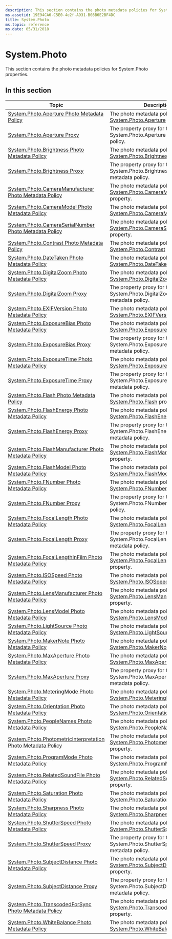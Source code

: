 ```yaml
---
description: This section contains the photo metadata policies for System.Photo properties.
ms.assetid: 19E94CA6-C5E0-4e2f-A931-B08B6E2BF4DC
title: System.Photo
ms.topic: reference
ms.date: 05/31/2018
---
```


# System.Photo

This section contains the photo metadata policies for System.Photo properties.

## In this section



| Topic                                                                                                                                | Description                                                                                                                                                   |
|--------------------------------------------------------------------------------------------------------------------------------------|---------------------------------------------------------------------------------------------------------------------------------------------------------------|
| [System.Photo.Aperture Photo Metadata Policy](-wic-photoprop-system-photo-aperture.md)<br/>                                   | The photo metadata policy for the [System.Photo.Aperture](../properties/props-system-photo-aperture.md) property.<br/>                  |
| [System.Photo.Aperture Proxy](-wic-photoprop-system-photo-aperture-proxy.md)<br/>                                             | The property proxy for the System.Photo.Aperture photo metadata policy.<br/>                                                                            |
| [System.Photo.Brightness Photo Metadata Policy](-wic-photoprop-system-photo-brightness.md)<br/>                               | The photo metadata policy for the [System.Photo.Brightness](../properties/props-system-photo-aperture.md) property.<br/>                |
| [System.Photo.Brightness Proxy](-wic-photoprop-system-photo-brightness-proxy.md)<br/>                                         | The property proxy for the System.Photo.Brightness photo metadata policy.<br/>                                                                          |
| [System.Photo.CameraManufacturer Photo Metadata Policy](-wic-photoprop-system-photo-cameramanufacturer.md)<br/>               | The photo metadata policy for the [System.Photo.CameraManufacturer](../properties/props-system-photo-cameramanufacturer.md) property.<br/>        |
| [System.Photo.CameraModel Photo Metadata Policy](-wic-photoprop-system-photo-cameramodel.md)<br/>                             | The photo metadata policy for the [System.Photo.CameraModel](../properties/props-system-photo-cameramodel.md) property.<br/>               |
| [System.Photo.CameraSerialNumber Photo Metadata Policy](-wic-photoprop-system-photo-cameraserialnumber.md)<br/>               | The photo metadata policy for the [System.Photo.CameraSerialNumber](../properties/props-system-photo-cameraserialnumber.md) property.<br/>        |
| [System.Photo.Contrast Photo Metadata Policy](-wic-photoprop-system-photo-contrast.md)<br/>                                   | The photo metadata policy for the [System.Photo.Contrast](../properties/props-system-photo-contrast.md) property.<br/>                  |
| [System.Photo.DateTaken Photo Metadata Policy](-wic-photoprop-system-photo-datetaken.md)<br/>                                 | The photo metadata policy for the [System.Photo.DateTaken](../properties/props-system-photo-datetaken.md) property.<br/>                 |
| [System.Photo.DigitalZoom Photo Metadata Policy](-wic-photoprop-system-photo-digitalzoom.md)<br/>                             | The photo metadata policy for the [System.Photo.DigitalZoom](../properties/props-system-photo-digitalzoom.md) property.<br/>               |
| [System.Photo.DigitalZoom Proxy](-wic-photoprop-system-photo-digitalzoom-proxy.md)<br/>                                       | The property proxy for the System.Photo.DigitalZoom photo metadata policy.<br/>                                                                         |
| [System.Photo.EXIFVersion Photo Metadata Policy](-wic-photoprop-system-photo-exifversion.md)<br/>                             | The photo metadata policy for the [System.Photo.EXIFVersion](../properties/props-system-photo-exifversion.md) property.<br/>               |
| [System.Photo.ExposureBias Photo Metadata Policy](-wic-photoprop-system-photo-exposurebias.md)<br/>                           | The photo metadata policy for the [System.Photo.ExposureBias](../properties/props-system-photo-exposurebias.md) property.<br/>              |
| [System.Photo.ExposureBias Proxy](-wic-photoprop-system-photo-exposurebias-proxy.md)<br/>                                     | The property proxy for the System.Photo.ExposureBias photo metadata policy.<br/>                                                                        |
| [System.Photo.ExposureTime Photo Metadata Policy](-wic-photoprop-system-photo-exposuretime.md)<br/>                           | The photo metadata policy for the [System.Photo.ExposureTime](../properties/props-system-photo-exposuretime.md) property.<br/>              |
| [System.Photo.ExposureTime Proxy](-wic-photoprop-system-photo-exposuretime-proxy.md)<br/>                                     | The property proxy for the System.Photo.ExposureTime photo metadata policy.<br/>                                                                        |
| [System.Photo.Flash Photo Metadata Policy](-wic-photoprop-system-photo-flash.md)<br/>                                         | The photo metadata policy for the [System.Photo.Flash](../properties/props-system-photo-exposuretime.md) property.<br/>                     |
| [System.Photo.FlashEnergy Photo Metadata Policy](-wic-photoprop-system-photo-flashenergy.md)<br/>                             | The photo metadata policy for the [System.Photo.FlashEnergy](../properties/props-system-photo-flashenergy.md) property.<br/>               |
| [System.Photo.FlashEnergy Proxy](-wic-photoprop-system-photo-flashenergy-proxy.md)<br/>                                       | The property proxy for the System.Photo.FlashEnergy photo metadata policy.<br/>                                                                         |
| [System.Photo.FlashManufacturer Photo Metadata Policy](-wic-photoprop-system-photo-flashmanufacturer.md)<br/>                 | The photo metadata policy for the [System.Photo.FlashManufacturer](../properties/props-system-photo-flashmanufacturer.md) property.<br/>         |
| [System.Photo.FlashModel Photo Metadata Policy](-wic-photoprop-system-photo-flashmodel.md)<br/>                               | The photo metadata policy for the [System.Photo.FlashModel](../properties/props-system-photo-flashmodel.md) property.<br/>                |
| [System.Photo.FNumber Photo Metadata Policy](-wic-photoprop-system-photo-fnumber.md)<br/>                                     | The photo metadata policy for the [System.Photo.FNumber](../properties/props-system-photo-fnumber.md) property.<br/>                   |
| [System.Photo.FNumber Proxy](-wic-photoprop-system-photo-fnumber-proxy.md)<br/>                                               | The property proxy for the System.Photo.FNumber photo metadata policy.<br/>                                                                             |
| [System.Photo.FocalLength Photo Metadata Policy](-wic-photoprop-system-photo-focallength.md)<br/>                             | The photo metadata policy for the [System.Photo.FocalLength](../properties/props-system-photo-focallength.md) property.<br/>               |
| [System.Photo.FocalLength Proxy](-wic-photoprop-system-photo-focallength-proxy.md)<br/>                                       | The property proxy for the System.Photo.FocalLength photo metadata policy.<br/>                                                                         |
| [System.Photo.FocalLengthInFilm Photo Metadata Policy](-wic-photoprop-system-photo-focallengthinfilm.md)<br/>                 | The photo metadata policy for the [System.Photo.FocalLengthInFilm](../properties/props-system-photo-focallengthinfilm.md) property.<br/>         |
| [System.Photo.ISOSpeed Photo Metadata Policy](-wic-photoprop-system-photo-isospeed.md)<br/>                                   | The photo metadata policy for the [System.Photo.ISOSpeed](../properties/props-system-photo-focallengthinfilm.md) property.<br/>                  |
| [System.Photo.LensManufacturer Photo Metadata Policy](-wic-photoprop-system-photo-lensmanufacturer.md)<br/>                   | The photo metadata policy for the [System.Photo.LensManufacturer](../properties/props-system-photo-lensmanufacturer.md) property.<br/>          |
| [System.Photo.LensModel Photo Metadata Policy](-wic-photoprop-system-photo-lensmodel.md)<br/>                                 | The photo metadata policy for the [System.Photo.LensModel](../properties/props-system-photo-lensmodel.md) property.<br/>                 |
| [System.Photo.LightSource Photo Metadata Policy](-wic-photoprop-system-photo-lightsource.md)<br/>                             | The photo metadata policy for the [System.Photo.LightSource](../properties/props-system-photo-lightsource.md) property.<br/>               |
| [System.Photo.MakerNote Photo Metadata Policy](-wic-photoprop-system-photo-makernote.md)<br/>                                 | The photo metadata policy for the [System.Photo.MakerNote](../properties/props-system-photo-makernote.md) property.<br/>                 |
| [System.Photo.MaxAperture Photo Metadata Policy](-wic-photoprop-system-photo-maxaperture.md)<br/>                             | The photo metadata policy for the [System.Photo.MaxAperture](../properties/props-system-photo-maxaperture.md) property.<br/>               |
| [System.Photo.MaxAperture Proxy](-wic-photoprop-system-photo-maxaperture-proxy.md)<br/>                                       | The property proxy for the System.Photo.MaxAperture photo metadata policy.<br/>                                                                         |
| [System.Photo.MeteringMode Photo Metadata Policy](-wic-photoprop-system-photo-meteringmode.md)<br/>                           | The photo metadata policy for the [System.Photo.MeteringMode](../properties/props-system-photo-meteringmode.md) property.<br/>              |
| [System.Photo.Orientation Photo Metadata Policy](-wic-photoprop-system-photo-orientation.md)<br/>                             | The photo metadata policy for the [System.Photo.Orientation](../properties/props-system-photo-meteringmode.md) property.<br/>               |
| [System.Photo.PeopleNames Photo Metadata Policy](-wic-photoprop-system-photo-peoplenames.md)<br/>                             | The photo metadata policy for the [System.Photo.PeopleNames](../properties/props-system-photo-peoplenames.md) property.<br/>               |
| [System.Photo.PhotometricInterpretation Photo Metadata Policy](-wic-photoprop-system-photo-photometricinterpretation.md)<br/> | The photo metadata policy for the [System.Photo.PhotometricInterpretation](../properties/props-system-photo-photometricinterpretation.md) property.<br/> |
| [System.Photo.ProgramMode Photo Metadata Policy](-wic-photoprop-system-photo-programmode.md)<br/>                             | The photo metadata policy for the [System.Photo.ProgramMode](../properties/props-system-photo-programmode.md) property.<br/>               |
| [System.Photo.RelatedSoundFile Photo Metadata Policy](-wic-photoprop-system-photo-relatedsoundfile.md)<br/>                   | The photo metadata policy for the [System.Photo.RelatedSoundFile](../properties/props-system-photo-relatedsoundfile.md) property.<br/>          |
| [System.Photo.Saturation Photo Metadata Policy](-wic-photoprop-system-photo-saturation.md)<br/>                               | The photo metadata policy for the [System.Photo.Saturation](../properties/props-system-photo-saturation.md) property.<br/>                |
| [System.Photo.Sharpness Photo Metadata Policy](-wic-photoprop-system-photo-sharpness.md)<br/>                                 | The photo metadata policy for the [System.Photo.Sharpness](../properties/props-system-photo-sharpness.md) property.<br/>                 |
| [System.Photo.ShutterSpeed Photo Metadata Policy](-wic-photoprop-system-photo-shutterspeed.md)<br/>                           | The photo metadata policy for the [System.Photo.ShutterSpeed](../properties/props-system-photo-shutterspeed.md) property.<br/>              |
| [System.Photo.ShutterSpeed Proxy](-wic-photoprop-system-photo-shutterspeed-proxy.md)<br/>                                     | The property proxy for the System.Photo.ShutterSpeed photo metadata policy.<br/>                                                                        |
| [System.Photo.SubjectDistance Photo Metadata Policy](-wic-photoprop-system-photo-subjectdistance.md)<br/>                     | The photo metadata policy for the [System.Photo.SubjectDistance](../properties/props-system-photo-subjectdistance.md) property.<br/>           |
| [System.Photo.SubjectDistance Proxy](-wic-photoprop-system-photo-subjectdistance-proxy.md)<br/>                               | The property proxy for the System.Photo.SubjectDistance photo metadata policy.<br/>                                                                     |
| [System.Photo.TranscodedForSync Photo Metadata Policy](-wic-photoprop-system-photo-transcodedforsync.md)<br/>                 | The photo metadata policy for the [System.Photo.TranscodedForSync](../properties/props-system-photo-transcodedforsync.md) property.<br/>         |
| [System.Photo.WhiteBalance Photo Metadata Policy](-wic-photoprop-system-photo-whitebalance.md)<br/>                           | The photo metadata policy for the [System.Photo.WhiteBalance](../properties/props-system-photo-whitebalance.md) property.<br/>              |



 

 

 
